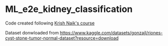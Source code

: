 # ML_e2e_kidney_classification

Code created following [Krish Naik's course](https://www.youtube.com/redirect?event=video_description&redir_token=QUFFLUhqbTdhZUY4SWk3MHVmX3l0VW5ZekxRUUFKLTBSUXxBQ3Jtc0tuNnVvRF9uZF8zVTdFWmo2MnIxMlhDWHFTTXZxSy1jZjNKdUxoN3dGRFJ2NmVBTHFob3N6UW52NkJzMWowNzhodlYzdmoxcHNReTlFRWJVOFAwcUhsVHF1c0VNR0VJRE5Ba2s1cGg1M0sxTzVDR2tZbw&q=https%3A%2F%2Fgithub.com%2Fkrishnaik06%2FKidney-Disease-Classification-Deep-Learning-Project&v=86BKEv0X2xU)

Dataset donwloaded from https://www.kaggle.com/datasets/gonzajl/riones-cyst-stone-tumor-normal-dataset?resource=download